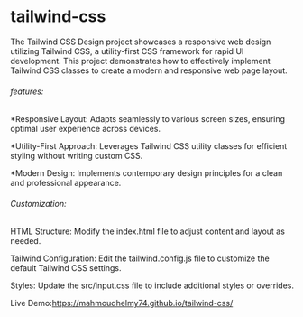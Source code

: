 # tailwind-css

The Tailwind CSS Design project showcases a responsive web design utilizing Tailwind CSS, a utility-first CSS framework for rapid UI development. This project demonstrates how to effectively implement Tailwind CSS classes to create a modern and responsive web page layout.

<h6>features:</h6>
<P>*Responsive Layout: Adapts seamlessly to various screen sizes, ensuring optimal user experience across devices.</P>
<P>*Utility-First Approach: Leverages Tailwind CSS utility classes for efficient styling without writing custom CSS.</P>
<P>*Modern Design: Implements contemporary design principles for a clean and professional appearance.</P>

<h6>Customization:</h6>
<P>HTML Structure: Modify the index.html file to adjust content and layout as needed.</P>
<P>Tailwind Configuration: Edit the tailwind.config.js file to customize the default Tailwind CSS settings.</P>
<P>Styles: Update the src/input.css file to include additional styles or overrides.</P>

Live Demo:https://mahmoudhelmy74.github.io/tailwind-css/
